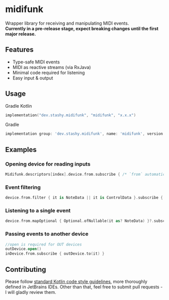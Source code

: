 # midifunk

Wrapper library for receiving and manipulating MIDI events.  
**Currently in a pre-release stage, expect breaking changes until the first major release.**

## Features

* Type-safe MIDI events
* MIDI as reactive streams (via RxJava)
* Minimal code required for listening
* Easy input & output

## Usage

Gradle Kotlin

```kotlin
implementation("dev.stashy.midifunk", "midifunk", "x.x.x")
```

Gradle

```groovy
implementation group: 'dev.stashy.midifunk', name: 'midifunk', version: 'x.x.x'
```

## Examples

### Opening device for reading inputs

```kotlin
Midifunk.descriptors[index].device.from.subscribe { /* `from` automatically opens the device on its first subscription */ }
```

### Event filtering

```kotlin
device.from.filter { it is NoteData || it is ControlData }.subscribe { /* `it` is either a note event, or a CC event */ }
```

### Listening to a single event

```kotlin
device.from.mapOptional { Optional.ofNullable(it as? NoteData) }?.subscribe { /* `it` is NoteData */ }
```

### Passing events to another device

```kotlin
//open is required for OUT devices
outDevice.open()
inDevice.from.subscribe { outDevice.to(it) }
```

## Contributing

Please follow [standard Kotlin code style guidelines][1], more thoroughly defined in JetBrains IDEs. Other than that,
feel free to submit pull requests - I will gladly review them.

[1]: https://kotlinlang.org/docs/reference/coding-conventions.html
